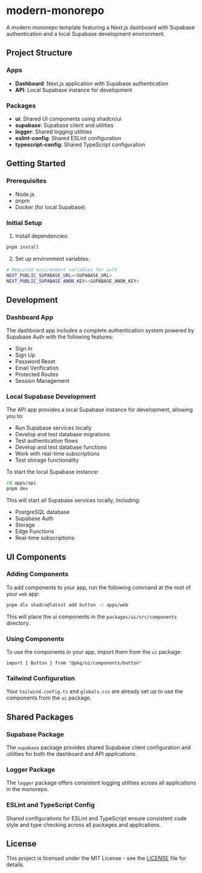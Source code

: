 # modern-monorepo

A modern monorepo template featuring a Next.js dashboard with Supabase authentication and a local Supabase development environment.

## Project Structure

### Apps
- **Dashboard**: Next.js application with Supabase authentication
- **API**: Local Supabase instance for development

### Packages
- **ui**: Shared UI components using shadcn/ui
- **supabase**: Supabase client and utilities
- **logger**: Shared logging utilities
- **eslint-config**: Shared ESLint configuration
- **typescript-config**: Shared TypeScript configuration

## Getting Started

### Prerequisites
- Node.js
- pnpm
- Docker (for local Supabase)

### Initial Setup

1. Install dependencies:
```bash
pnpm install
```

2. Set up environment variables:
```bash
# Required environment variables for auth
NEXT_PUBLIC_SUPABASE_URL=<SUPABASE_URL>
NEXT_PUBLIC_SUPABASE_ANON_KEY=<SUPABASE_ANON_KEY>
```

## Development

### Dashboard App

The dashboard app includes a complete authentication system powered by Supabase Auth with the following features:

- Sign In
- Sign Up
- Password Reset
- Email Verification
- Protected Routes
- Session Management

### Local Supabase Development

The API app provides a local Supabase instance for development, allowing you to:
- Run Supabase services locally
- Develop and test database migrations
- Test authentication flows
- Develop and test database functions
- Work with real-time subscriptions
- Test storage functionality

To start the local Supabase instance:
```bash
cd apps/api
pnpm dev
```

This will start all Supabase services locally, including:
- PostgreSQL database
- Supabase Auth
- Storage
- Edge Functions
- Real-time subscriptions

## UI Components

### Adding Components

To add components to your app, run the following command at the root of your `web` app:

```bash
pnpm dlx shadcn@latest add button -c apps/web
```

This will place the ui components in the `packages/ui/src/components` directory.

### Using Components

To use the components in your app, import them from the `ui` package:

```tsx
import { Button } from "@pkg/ui/components/button"
```

### Tailwind Configuration

Your `tailwind.config.ts` and `globals.css` are already set up to use the components from the `ui` package.

## Shared Packages

### Supabase Package
The `supabase` package provides shared Supabase client configuration and utilities for both the dashboard and API applications.

### Logger Package
The `logger` package offers consistent logging utilities across all applications in the monorepo.

### ESLint and TypeScript Config
Shared configurations for ESLint and TypeScript ensure consistent code style and type checking across all packages and applications.

## License

This project is licensed under the MIT License - see the [LICENSE](LICENSE) file for details.
